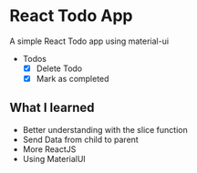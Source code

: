 # React Todo App

A simple React Todo app using material-ui

- Todos
    - [x] Delete Todo
    - [x] Mark as completed

## What I learned

- Better understanding with the slice function
- Send Data from child to parent
- More ReactJS
- Using MaterialUI
